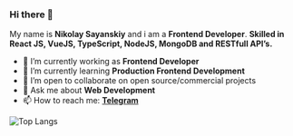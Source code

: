 ### Hi there 👋

My name is **Nikolay Sayanskiy** and i am a **Frontend Developer**. **Skilled in React JS, VueJS, TypeScript, NodeJS, MongoDB and RESTfull API’s.**

- 🔭 I’m currently working as **Frontend Developer**
- 🌱 I’m currently learning **Production Frontend Development**
- 👯 I’m open to collaborate on open source/commercial projects
- 💬 Ask me about **Web Development**
- 📫 How to reach me: **[Telegram](https://t.me/sarodinsky)**

![Top Langs](https://github-readme-stats.vercel.app/api/top-langs/?username=nikolaysarody&layout=compact&theme=dark&hide_border=true)
